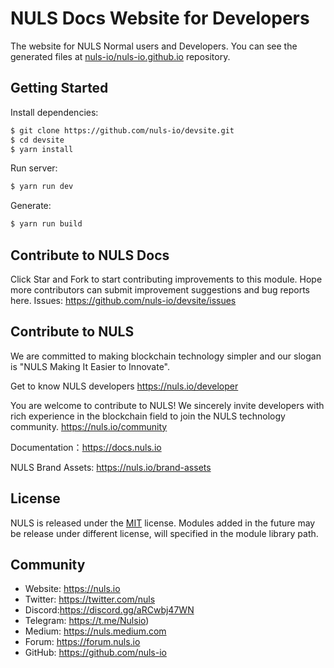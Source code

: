 
# NULS Docs Website for Developers


The website for NULS Normal users and Developers. You can see the generated files at [nuls-io/nuls-io.github.io](https://github.com/nuls-io/nuls-io.github.io) repository.

## Getting Started

Install dependencies:

```bash
$ git clone https://github.com/nuls-io/devsite.git
$ cd devsite
$ yarn install
```

Run server:

```bash
$ yarn run dev
```

Generate:

```bash
$ yarn run build
```

## Contribute to NULS Docs
Click Star and Fork to start contributing improvements to this module.
Hope more contributors can submit improvement suggestions and bug reports here.
Issues: https://github.com/nuls-io/devsite/issues


## Contribute to NULS
We are committed to making blockchain technology simpler and our slogan is "NULS Making It Easier to Innovate".

Get to know NULS developers
https://nuls.io/developer

You are welcome to contribute to NULS! We sincerely invite developers with rich experience in the blockchain field to join the NULS technology community.
https://nuls.io/community

Documentation：https://docs.nuls.io

NULS Brand Assets: https://nuls.io/brand-assets



## License

NULS is released under the [MIT](http://opensource.org/licenses/MIT) license.
Modules added in the future may be release under different license, will specified in the module library path.

## Community

- Website: https://nuls.io
- Twitter: https://twitter.com/nuls
- Discord:https://discord.gg/aRCwbj47WN
- Telegram: https://t.me/Nulsio)
- Medium: https://nuls.medium.com
- Forum: https://forum.nuls.io
- GitHub: https://github.com/nuls-io

####  

